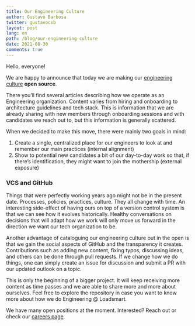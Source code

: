 ```yaml
---
title: Our Engineering Culture
author: Gustavo Barbosa
twitter: gustavocsb
layout: post
lang: en
path: /blog/our-engineering-culture
date: 2021-08-30
comments: true
---
```

Hello, everyone!

We are happy to announce that today we are making our [engineering culture](https://github.com/loadsmart/culture) **open source**.

There you’ll find several articles describing how we operate as an Engineering organization. Content varies from hiring and onboarding to architecture guidelines and tech stack. This is information that we are already sharing with new members through onboarding sessions and with candidates we reach out to, but this information is generally scattered.

When we decided to make this move, there were mainly two goals in mind:
1. Create a single, centralized place for our engineers to look at and remember our main practices (internal alignment)
2. Show to potential new candidates a bit of our day-to-day work so that, if there’s identification, they might want to join the mothership (external exposure)

### VCS and GitHub

Things that were perfectly working years ago might not be in the present date. Processes, policies, practices, culture. They all change with time. An interesting side-effect of having ours on top of a version control system is that we can see how it evolves historically. Healthy conversations on decisions that will adapt how we work will only move us forward in the direction we want our tech organization to be.

Another advantage of cataloguing our engineering culture out in the open is that we gain the social aspects of GitHub and the transparency it creates. Contributions such as adding new content, fixing typos, discussing ideas, and others can be done through pull requests. If we change how we do things, one can simply create an issue for discussion and submit a PR with our updated outlook on a topic. 

This is only the beginning of a bigger project. It will keep receiving more content as time passes and we are able to share more and more about ourselves. Feel free to explore the repository in case you want to know more about how we do Engineering @ Loadsmart.

We have many open positions at the moment. Interested? Reach out or check our [careers page](https://loadsmart.com/careers/).